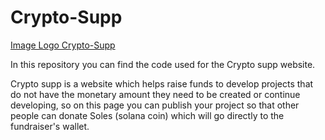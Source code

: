 # Crypto-Supp

[Image Logo Crypto-Supp](https://github.com/JesusEstrad4/Crypto-Supp/blob/main/Images/Baner.png)

In this repository you can find the code used for the Crypto supp website.

Crypto supp is a website which helps raise funds to develop projects that do not have the monetary amount they need to be created or continue developing, so on this page you can publish your project so that other people can donate Soles (solana coin) which will go directly to the fundraiser's wallet.
